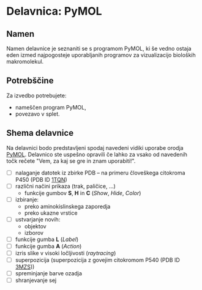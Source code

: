 # Delavnica: PyMOL

## Namen

Namen delavnice je seznaniti se s programom PyMOL, ki še vedno ostaja eden izmed najpogosteje uporabljanih programov za vizualizacijo bioloških makromolekul.

## Potrebščine

Za izvedbo potrebujete:
- nameščen program PyMOL,
- povezavo v splet.

## Shema delavnice

Na delavnici bodo predstavljeni spodaj navedeni vidiki uporabe orodja [PyMOL](../orodjarna/pymol.md). Delavnico ste uspešno opravili če lahko za vsako od navedenih točk rečete "Vem, za kaj se gre in znam uporabiti!".

- [ ] nalaganje datotek iz zbirke PDB – na primeru človeškega citokroma P450 (PDB ID [1TQN](https://www.rcsb.org/structure/1TQN))
- [ ] različni načini prikaza (trak, paličice, ...)
  - funkcije gumbov **S**, **H** in **C** (*Show*, *Hide*, *Color*)
- [ ] izbiranje:
  - preko aminokislinskega zaporedja
  - preko ukazne vrstice
- [ ] ustvarjanje novih:
  - objektov
  - izborov
- [ ] funkcije gumba **L** (*Label*)
- [ ] funkcije gumba **A** (*Action*)
- [ ] izris slike v visoki ločljivosti (*raytracing*)
- [ ] superpozicija (superpozicija z govejim citokromom P540 (PDB ID [3MZS](https://www.rcsb.org/structure/3MZS)))
- [ ] spreminjanje barve ozadja
- [ ] shranjevanje sej